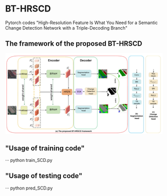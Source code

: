 # BT-HRSCD
Pytorch codes "High-Resolution Feature Is What You
Need for a Semantic Change Detection Network
with a Triple-Decoding Branch"


## The framework of the proposed BT-HRSCD
![image](https://github.com/iridescent524/BT-HRSCD/blob/main/BT-HRSCD-main/upload/overall.jpg)

## "Usage of training code"
···
python train_SCD.py
## "Usage of testing code"
···
python pred_SCD.py
